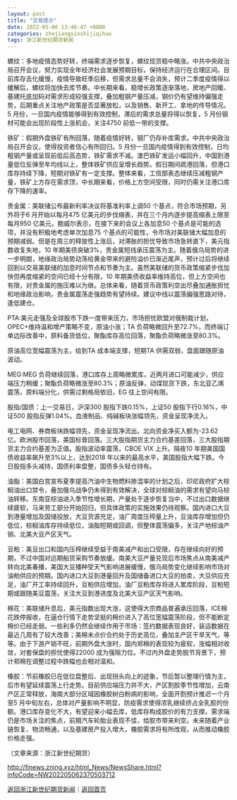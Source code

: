 ```yaml
---
layout: post
title: "交易提示"
date: 2022-05-06 13:46:47 +0800
categories: zhejiangxinshijiqihuo
tags: 浙江新世纪期货新闻
---
```

<p>螺纹：多地疫情态势好转，终端需求逐步恢复，螺纹现货稳中略涨。中共中央政治局召开会议，努力实现全年经济社会发展预期目标，保持经济运行在合理区间。目前库存去化缓慢，疫情导致旺季后移，但需求总量不会消失，预计二季度疫情得以缓解后，螺纹将加快去库节奏。中长期来看，稳增长政策逐渐落地，房地产回暖、基建托底加码对需求形成较强支撑，叠加粗钢产量压减，钢价仍有望维持偏强走势，后期重点关注地产政策是否显著放松，以及销售、新开工、拿地的传导情况。5 月份，一旦国内疫情能够得到有效控制，滞后的需求总量将得以恢复，5 月份钢材可能会出现阶段性上涨机会，关注4750 前低一带的支撑。</p>
 <p>铁矿：假期外盘铁矿有所回落，随着疫情好转，钢厂仍存补库需求。中共中央政治局召开会议，使得投资者信心有所回归。5 月份一旦国内疫情得到有效控制，日均粗钢产量或呈现前低后高态势，铁矿需求不减。澳巴铁矿发运小幅回升，中国到港量低位反弹至年均线以上，整体铁矿供应呈增长趋势。假日期间疏港回落，但港口库存持续下降，短期对铁矿有一定支撑。整体来看，工信部表态继续压减粗钢产量，铁矿上方存在需求顶，中长期来看，价格上方空间受限，同时仍需关注港口库存下降的速率。</p>
 <p>贵金属：美联储公布最新利率决议将基准利率上调50 个基点，符合市场预期，另外将于6 月开始以每月475 亿美元的步伐缩表，并在三个月内逐步提高缩表上限至每月950 亿美元。鲍威尔表示，在接下来的会议上各加息50 个基点是可能的选项，并没有积极地考虑单次加息75 个基点的可能性，令市场对美联储大幅加息的预期减弱。但是在周三的释放性上涨后，对滞胀的担忧导致市场急转直下，美元指数收复失地，10 年期美债突破3%，贵金属短线承压震荡为主。随着俄乌局势的进一步明朗，地缘政治局势动荡给黄金带来的避险溢价已渐近尾声，预计过后将继续回到以交易美联储的加息时间节点和节奏为主。虽然美联储的货币政策缩紧步伐加快但再度缩紧的空间已经十分有限，10 年期美债收益率维持高位，但上方空间也有限，对贵金属的施压难以为继。总体来看，随着货币政策利空出尽叠加通胀担忧和地缘政治影响，贵金属震荡走强趋势有望持续。建议中线以震荡偏强思路对待，逢低建仓。</p>
 <p>PTA:美元走强及全球股市下跌一度带来压力，市场担忧欧盟对俄制裁计划，OPEC+维持温和增产策略不变，原油小涨；TA 负荷略微回升至72.7%，而终端订单边际改善中，原料备货低位，聚酯库存高位回落，聚酯负荷略微涨至80.3%。</p>
 <p>原油高位宽幅震荡为主，给到TA 成本端支撑，短期TA 供需双弱，盘面跟随原油波动。</p>
 <p>MEG:MEG 负荷继续回落，港口库存上周略微累库，近两月进口可能减少，供应端压力稍缓；聚酯负荷略微涨至80.3%；原油反弹，动煤现货下跌，东北亚乙烯震荡，原料端分化，供需过剩格局依旧，EG 往上空间有限。</p>
 <p>股指/国债：上一交易日，沪深300 股指下跌0.15%，上证50 股指下行0.16%，中证500 股指反弹1.04%。血液制品、纯碱板块涨幅领先，资金呈现净流入。</p>
 <p>电工电网、券商板块跌幅领先，资金呈现净流出。北向资金净买入额为-23.62亿。欧洲股市回落，美国标普回落。三大股指期货主力合约基差回落，三大股指期货主力合约基差为正值。股指波动率震荡，CBOE VIX 上升。隔夜10 年期美国国债收益率飙升至3%以上，达到2018 年以来的最高水平，美国股指大幅下跌。今日股指多头减持，国债利率盘整，国债多头轻仓持有。</p>
 <p>油脂：美国白宫宣布夏季提高汽油中生物燃料掺混率的计划之后，印尼政府扩大棕榈油出口禁令，叠加俄乌战争仍未得到有效解决，全球对棕榈油的需求有望向马棕油转移。东南亚棕油进入季节性增长期，产量处于逐步恢复当中，不过出口数据继续疲软，马来劳工部分开始回归，但具体政策的实施效果仍待观察。国内进口大豆到港量增加及国储投放，大豆货源充足，油厂周度压榨量上升，豆油库存增加但仍低位，棕榈油库存持续低位，油脂短期或回调，但整体震荡偏多，关注产地棕油产销、北美大豆产区天气。</p>
 <p>豆粕：美豆出口和国内压榨继续受益于南美减产和出口受限，存在继续向好的预期，不过中国对远期船货采购节奏放缓。南美大豆产量兑现后市场焦点从南美减产转向北美春播，美国大豆播种受天气影响进展缓慢，俄乌局势变化继续影响市场对油粕供应的预期。国内进口大豆到港量回升及国储备进口大豆的拍卖，大豆供应充足，油厂开工率持续回升，豆粕供应增加，油厂豆粕库存将进入累库阶段，豆粕短期或跟随美豆震荡，关注大豆到港进度及北美大豆产区天气影响。</p>
 <p>棉花：美联储升息后，美元指数出现大涨，这使得大宗商品普遍承压回落，ICE棉花跌停报收，在逼仓行情下走势坚挺的棉价进入了高位宽幅震荡阶段，但不能断定棉价已经走弱。一些利多仍然会继续作用于市场：签约数据表现良好，装运数据在最近几周有了较大改善；美棉未点价合约处于历史高位，叠加主产区干旱天气，等等。由于下游产销不旺，前期外盘大涨时，国内郑棉的表现较为疲软，涨幅相对收敛，对套保盘的担忧使得22000 成为强阻力位。不过内外盘走势脱节背景下，预计郑棉在调整过程中跌幅也会相对温和。</p>
 <p>橡胶：节前橡胶已在低位盘整后、出现拐头向上的迹象，节后暂以整理行情为主，后市有望延续震荡上行走势。目前供应端压力并不大，产区割胶季节性增加，云南产区正常释放，海南大部分区域因橡胶树白粉病的影响，全面开割预计推迟一个月至5 月中旬左右，总体对产量影响不明显，防疫需求使得浓乳继续挤占全乳胶的份额。港口库存变化不大，有望迎来小幅去库，低库存构成胶价的有力支撑。需求端仍是市场关注的焦点，前期汽车轮胎业表现不佳，给胶市带来利空。未来随着产业链恢复、物流畅通，以及基建房产投入增大，橡胶需求将有所改观，从而推动橡胶价格走强。</p><p class="em_media">（文章来源：浙江新世纪期货）</p>

<http://finews.zning.xyz/html_News/NewsShare.html?infoCode=NW202205062370503712>

[返回浙江新世纪期货新闻](//finews.withounder.com/category/zhejiangxinshijiqihuo.html)｜[返回首页](//finews.withounder.com/)